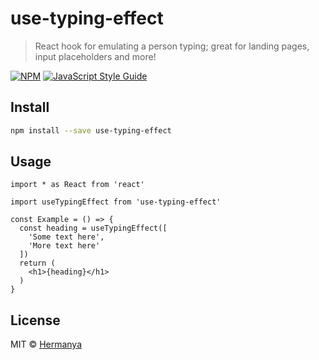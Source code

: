 # use-typing-effect

> React hook for emulating a person typing; great for landing pages, input placeholders and more!

[![NPM](https://img.shields.io/npm/v/use-typing-effect.svg)](https://www.npmjs.com/package/use-typing-effect) [![JavaScript Style Guide](https://img.shields.io/badge/code_style-standard-brightgreen.svg)](https://standardjs.com)

## Install

```bash
npm install --save use-typing-effect
```

## Usage

```tsx
import * as React from 'react'

import useTypingEffect from 'use-typing-effect'

const Example = () => {
  const heading = useTypingEffect([
    'Some text here',
    'More text here'
  ])
  return (
    <h1>{heading}</h1>
  )
}
```

## License

MIT © [Hermanya](https://github.com/Hermanya)
